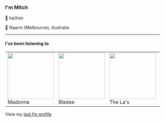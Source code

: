 <article><h3>I&#x27;m Mitch</h3><section><p>👨 he/him</p><p>📍 Naarm (Melbourne), Australia</p></section><hr/><section><h4>I&#x27;ve been listening to</h4><table><tbody><td><img src="https://lastfm.freetls.fastly.net/i/u/174s/940351f3cd3404d81c6dfe62ffb55c6c.png" height="150px" alt="" role="presentation"/><br/>Madonna</td><td><img src="https://lastfm.freetls.fastly.net/i/u/174s/6893332c459d779c9e00b3a09aa31589.png" height="150px" alt="" role="presentation"/><br/>Bladee</td><td><img src="https://lastfm.freetls.fastly.net/i/u/174s/7025ef0f36194376c379e0c53bd370a4.png" height="150px" alt="" role="presentation"/><br/>The La&#x27;s</td><td><img src="https://lastfm.freetls.fastly.net/i/u/174s/1b217359e775a8b6a7bc443abe5b08c2.png" height="150px" alt="" role="presentation"/><br/>Oasis</td><td><img src="https://lastfm.freetls.fastly.net/i/u/174s/c59db16e23d7fd923bd085585b866367.png" height="150px" alt="" role="presentation"/><br/>Primal Scream</td></tbody></table><span>View my <a href="https://www.last.fm/user/my-slab">last.fm profile</a></span></section></article>